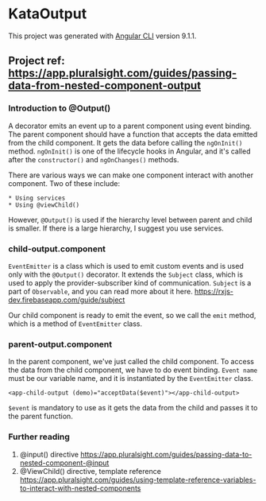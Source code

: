 # KataOutput

This project was generated with [Angular CLI](https://github.com/angular/angular-cli) version 9.1.1.

## Project ref: <https://app.pluralsight.com/guides/passing-data-from-nested-component-output>

### Introduction to @Output()

A decorator emits an event up to a parent component using event binding. The parent component should have a function that accepts the data emitted from the child component. It gets the data before calling the ```ngOnInit()``` method.
```ngOnInit()``` is one of the lifecycle hooks in Angular, and it's called after the ```constructor()``` and ```ngOnChanges()``` methods.

There are various ways we can make one component interact with another component. Two of these include:

    * Using services
    * Using @viewChild()

However, ```@Output()``` is used if the hierarchy level between parent and child is smaller. If there is a large hierarchy, I suggest you use services.

### child-output.component

```EventEmitter``` is a class which is used to emit custom events and is used only with the ```@Output()``` decorator. It extends the ```Subject``` class, which is used to apply the provider-subscriber kind of communication. ```Subject``` is a part of ```Observable```, and you can read more about it here. <https://rxjs-dev.firebaseapp.com/guide/subject>

Our child component is ready to emit the event, so we call the ```emit``` method, which is a method of ```EventEmitter``` class.

### parent-output.component

In the parent component, we've just called the child component. To access the data from the child component, we have to do event binding. ```Event name``` must be our variable name, and it is instantiated by the ```EventEmitter``` class.

```<app-child-output (demo)="acceptData($event)"></app-child-output>```

```$event``` is mandatory to use as it gets the data from the child and passes it to the parent function.

### Further reading

1. @input() directive <https://app.pluralsight.com/guides/passing-data-to-nested-component-@input>
2. @ViewChild() directive, template reference <https://app.pluralsight.com/guides/using-template-reference-variables-to-interact-with-nested-components>
